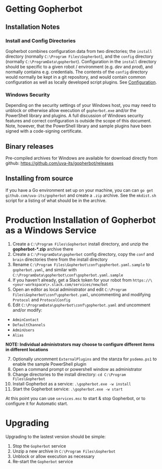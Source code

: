 # Getting Gopherbot

## Installation Notes

### Install and Config Directories
Gopherbot combines configuration data from two directories; the `install` directory (normally `C:\Program Files\Gopherbot`), and the `config` directory (normally `C:\ProgramData\gopherbot`). Configuration in the `install` directory should be specific to a given robot / environment (e.g. *dev* and *prod*), and normally contains e.g. credentials. The contents of the `config` directory would normally be kept in a git repository, and would contain common configuration as well as locally developed script plugins. See [Configuration](Configuration.md).

### Windows Security
Depending on the security settings of your Windows host, you may need to unblock or otherwise allow execution of `gopherbot.exe` and/or the PowerShell library and plugins. A full discussion of Windows security features and correct configuration is outside the scope of this document. Note, however, that the PowerShell library and sample plugins have been signed with a code-signing certificate.

## Binary releases
Pre-compiled archives for Windows are available for download directly from github:
https://github.com/uva-its/gopherbot/releases

## Installing from source
If you have a Go environment set up on your machine, you can can `go get github.com/uva-its/gopherbot` and create a `.zip` archive. See the `mkdist.sh` script for a listing of what should be in the archive.

# Production Installation of Gopherbot as a Windows Service

1. Create a `C:\Program Files\Gopherbot` install directory, and unzip the **gopherbot-\*.zip** archive there
1. Create a `C:\ProgramData\gopherbot` config directory, copy the `conf` and `brain` directories there from the install directory
1. Rename `C:\Program Files\Gopherbot\conf\gopherbot.yaml.sample` to `gopherbot.yaml`, and similar with `C:\ProgramData\gopherbot\conf\gopherbot.yaml.sample`
1. If you haven't already, get a Slack token for your robot from `https://\<your-workspace\>.slack.com/services/new/bot`
1. Open an editor as local administrator and edit `C:\Program Files\Gopherbot\conf\gopherbot.yaml`, uncommenting and modifying `Protocol` and `ProtocolConfig`
1. Edit `C:\ProgramData\gopherbot\conf\gopherbot.yaml` and uncomment and/or modify:
  * `AdminContact`
  * `DefaultChannels`
  * `AdminUsers`
  * `Alias`

**NOTE: Individual administrators may choose to configure different items in different locations**

7. Optionally uncomment `ExternalPlugins` and the stanza for `psdemo.ps1` to enable the sample PowerShell plugin
1. Open a command prompt or powershell window as administrator
1. Change directories to the install directory: `cd C:\Program Files\Gopherbot`
1. Install Gopherbot as a service: `.\gopherbot.exe -w install`
1. Start the Gopherbot service: `.\gopherbot.exe -w start`

At this point you can use `services.msc` to start & stop Gopherbot, or to configure it for Automatic start.

# Upgrading

Upgrading to the lastest version should be simple:
1. Stop the `Gopherbot` service
1. Unzip a new archive in `C:\Program Files\Gopherbot`
2. Unblock or allow execution as necessary
3. Re-start the `Gopherbot` service
